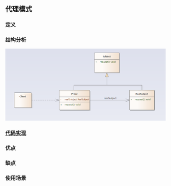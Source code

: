## 代理模式

### 定义

### 结构分析

![Proxy](../../images/pattern/Proxy.png)  

### [代码实现](../../code/flyWeight)

### 优点

### 缺点

### 使用场景
